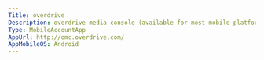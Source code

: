 ```yaml
---
Title: overdrive
Description: overdrive media console (available for most mobile platforms). allows users to download and read ebooks, listen to audiobooks and watch videos - where their library uses overdrive.
Type: MobileAccountApp
AppUrl: http://omc.overdrive.com/
AppMobileOS: Android
---
```

